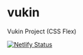 # vukin
Vukin Project (CSS Flex)

[![Netlify Status](https://api.netlify.com/api/v1/badges/b7a35971-3df7-4a52-b29b-cad8c67c150c/deploy-status)](https://app.netlify.com/sites/vukin/deploys)
